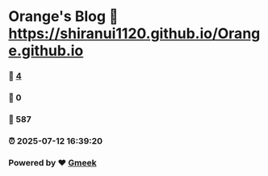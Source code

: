 # Orange's Blog :link: https://shiranui1120.github.io/Orange.github.io 
### :page_facing_up: [4](https://shiranui1120.github.io/Orange.github.io/tag.html) 
### :speech_balloon: 0 
### :hibiscus: 587 
### :alarm_clock: 2025-07-12 16:39:20 
### Powered by :heart: [Gmeek](https://github.com/Meekdai/Gmeek)
